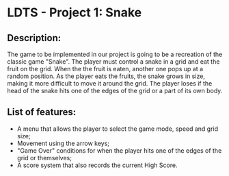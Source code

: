 # LDTS - Project 1: Snake

## Description:
The game to be implemented in our project is going to be a recreation of the classic game "Snake". The player must control a snake in a grid and eat the fruit on the grid. When the the fruit is eaten, another one pops up at a random position. As the player eats the fruits, the snake grows in size, making it more difficult to move it around the grid. The player loses if the head of the snake hits one of the edges of the grid or a part of its own body.

## List of features:
- A menu that allows the player to select the game mode, speed and grid size;
- Movement using the arrow keys;
- "Game Over" conditions for when the player hits one of the edges of the grid or themselves;
- A score system that also records the current High Score.
